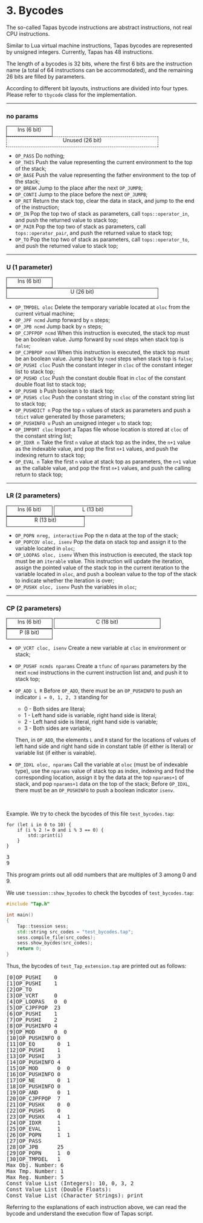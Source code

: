 # 3. Bycodes

The so-called Tapas bycode instructions are abstract instructions, not real CPU instructions.

Similar to Lua virtual machine instructions, Tapas bycodes are represented by unsigned integers. Currently, Tapas has 48 instructions.

The length of a bycodes is 32 bits, where the first 6 bits are the instruction name (a total of 64 instructions can be accommodated), and the remaining 26 bits are filled by parameters.

According to different bit layouts, instructions are divided into four types. Please refer to ``tbycode`` class for the implementation.

----

### no params

<embed>
<p></p>
<div style="width:120px;height:26px;border-width: thin;border-style:solid;display:inline-block;flex:none;text-align:center;">
  Ins (6 bit)
</div>
<div style="width:400px;height:26px;border-width: thin;border-style:dashed;display:inline-block;text-align:center;">
  Unused (26 bit)
</div>
<p></p>
</embed>


- ``OP_PASS`` Do nothing;
- ``OP_THIS`` Push the value representing the current environment to the top of the stack;
- ``OP_BASE`` Push the value representing the father environment to the top of the stack;
- ``OP_BREAK``  Jump to the place after the next ``OP_JUMPB``;
- ``OP_CONTI``  Jump to the place before the next ``OP_JUMPB``;
- ``OP_RET`` Return the stack top, clear the data in stack, and jump to the end of the instruction;
- ``OP_IN`` Pop the top two of stack as parameters, call ``tops::operator_in``, and push the returned value to stack top;
- ``OP_PAIR`` Pop the top two of stack as parameters, call ``tops::operator_pair``, and push the returned value to stack top;
- ``OP_TO`` Pop the top two of stack as parameters, call ``tops::operator_to``, and push the returned value to stack top;

----

### U (1 parameter)

<embed>
<p></p>
<div style="width:120px; height:26px; border-width:thin; border-style:solid; display:inline-block;text-align:center;">
  Ins (6 bit)
</div>
<div style="width:400px; height:26px; border-width:thin; border-style:solid; display:inline-block;text-align:center;">
  U (26 bit)
</div>
<p></p>
</embed>


- ``OP_TMPDEL oloc`` Delete the temporary variable located at ``oloc`` from the current virtual machine;
- ``OP_JPF ncmd`` Jump forward by ``n`` steps;
- ``OP_JPB ncmd`` Jump back by ``n`` steps;
- ``OP_CJPFPOP ncmd`` When this instruction is executed, the stack top must be an boolean value. Jump forward by ``ncmd`` steps when stack top is ``false``;
- ``OP_CJPBPOP ncmd`` When this instruction is executed, the stack top must be an boolean value. Jump back by ``ncmd`` steps when stack top is ``false``;
- ``OP_PUSHI cloc`` Push the constant integer in ``cloc`` of the constant integer list to stack top;
- ``OP_PUSHD cloc`` Push the constant double float in ``cloc`` of the constant double float list to stack top;
- ``OP_PUSHB b`` Push boolean ``b`` to stack top;
- ``OP_PUSHS cloc`` Push the constant string in ``cloc`` of the constant string list to stack top;
- ``OP_PUSHDICT n`` Pop the top ``n`` values of stack as parameters and push a ``tdict`` value generated by those parameters;
- ``OP_PUSHINFO u`` Push an unsigned integer ``u`` to stack top;
- ``OP_IMPORT cloc`` Import a Tapas file whose location is stored at ``cloc`` of the constant string list;
- ``OP_IDXR n`` Take the first ``n`` value at stack top as the index, the ``n+1`` value as the indexable value, and pop the first ``n+1`` values, and push the indexing return to stack top;
- ``OP_EVAL n`` Take the first ``n`` value at stack top as parameters, the ``n+1`` value as the callable value, and pop the first ``n+1`` values, and push the calling return to stack top;

----

### LR (2 parameters)

<embed>
<p></p>
<div style="width:120px; height:26px; border-width:thin; border-style:solid; display:inline-block;text-align:center;">
  Ins (6 bit)
</div>
<div style="width:205px; height:26px; border-width:thin; border-style:solid; display:inline-block;text-align:center;">
  L (13 bit)
</div>
<div style="width:205px; height:26px; border-width:thin; border-style:solid; display:inline-block;text-align:center;">
  R (13 bit)
</div>
<p></p>
</embed>


- ``OP_POPN nreg, interactive`` Pop the n data at the top of the stack;
- ``OP_POPCOV oloc, isenv`` Pop the data on stack top and assign it to the variable located in ``oloc``;
- ``OP_LOOPAS oloc, isenv`` When this instruction is executed, the stack top must be an ``iterable`` value. This instruction will update the iteration, assign the pointed value of the stack top in the current iteration to the variable located in ``oloc``, and push a boolean value to the top of the stack to indicate whether the iteration is over;
- ``OP_PUSHX oloc, isenv`` Push the variables in ``oloc``;

---

### CP (2 parameters)

<embed>
<p></p>
<div style="width:120px; height:26px; border-width:thin; border-style:solid; display:inline-block;text-align:center;">
  Ins (6 bit)
</div>
<div style="width:280px; height:26px; border-width:thin; border-style:solid; display:inline-block;text-align:center;">
  C (18 bit)
</div>
<div style="width:120px; height:26px; border-width:thin; border-style:solid; display:inline-block;text-align:center;">
  P (8 bit)
</div>
<p></p>
</embed>


- ``OP_VCRT cloc, isenv`` Create a new variable at `cloc` in environment or stack;

- ``OP_PUSHF ncmds nparams`` Create a ``tfunc`` of ``nparams`` parameters by the next ``ncmd`` instructions in the current instruction list and, and push it to stack top;

- ``OP_ADD L R``   Before `OP_ADD`, there must be an `OP_PUSHINFO` to push an indicator ``i = 0, 1, 2, 3`` standing for

    - 0 - Both sides are literal;
    - 1 - Left hand side is variable, right hand side is literal;
    - 2 - Left hand side is literal, right hand side is variable;
    - 3 - Both sides are variable;

    Then, in `OP_ADD`, the elements ``L`` and ``R`` stand for the locations of values of left hand side and right hand side in constant table (if either is literal) or variable list (if either is vairable).

- ``OP_IDXL oloc, nparams`` Call the variable at ``oloc`` (must be of indexable type), use the ``nparams`` value of stack top as index, indexing and find the corresponding location, assign it by the data at the top ``nparams+1`` of stack, and pop ``nparams+1`` data on the top of the stack; Before `OP_IDXL`, there must be an `OP_PUSHINFO` to push a boolean indicator `isenv`.


<br>

Example. We try to check the bycodes of this file ``test_bycodes.tap``:

```tapas
for (let i in 0 to 10) {
	if (i % 2 != 0 and i % 3 == 0) {
		std::print(i)
	}
}
```

<pre class='Tapas-Return'>
3
9
</pre>


This program prints out all odd numbers that are multiples of 3 among 0 and 9.


We use ``tsession::show_bycodes`` to check the bycodes of  ``test_bycodes.tap``:

```c++
#include "Tap.h"

int main()
{
	Tap::tsession sess;
	std::string src_codes = "test_bycodes.tap";
	sess.compile_file(src_codes);
	sess.show_bycdes(src_codes);
	return 0;
}
```

Thus, the bycodes of ``test_Tap_extension.tap`` are printed out as follows:

<pre class='Tapas-Return'>
[0]OP_PUSHI    0
[1]OP_PUSHI    1
[2]OP_TO
[3]OP_VCRT     0
[4]OP_LOOPAS   0  0
[5]OP_CJPFPOP  23
[6]OP_PUSHI    1
[7]OP_PUSHI    2
[8]OP_PUSHINFO 4
[9]OP_MOD      0  0
[10]OP_PUSHINFO 0
[11]OP_EQ       0  1
[12]OP_PUSHI    1
[13]OP_PUSHI    3
[14]OP_PUSHINFO 4
[15]OP_MOD      0  0
[16]OP_PUSHINFO 0
[17]OP_NE       0  1
[18]OP_PUSHINFO 0
[19]OP_AND      0  1
[20]OP_CJPFPOP  7
[21]OP_PUSHX    0  0
[22]OP_PUSHS    0
[23]OP_PUSHX    4  1
[24]OP_IDXR     1
[25]OP_EVAL     1
[26]OP_POPN     1  1
[27]OP_PASS
[28]OP_JPB      25
[29]OP_POPN     1  0
[30]OP_TMPDEL   1
Max Obj. Number: 6
Max Tmp. Number: 1
Max Reg. Number: 5
Const Value List (Integers): 10, 0, 3, 2
Const Value List (Double Floats):
Const Value List (Character Strings): print
</pre>


Referring to the explanations of each instruction above, we can read the bycode and understand the execution flow of Tapas script.

